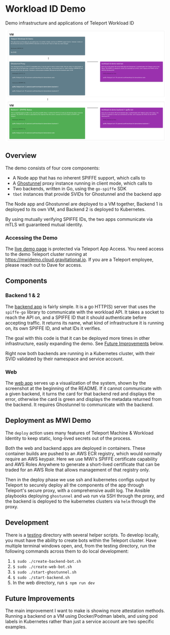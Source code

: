 # Workload ID Demo
Demo infrastructure and applications of Teleport Workload ID

![Image of the demo architecture](./overview.png)

## Overview

The demo consists of four core components:
* A Node app that has no inherent SPIFFE support, which calls to
* A [Ghostunnel](https://github.com/ghostunnel/ghostunnel) proxy instance running in client mode, which calls to
* Two backends, written in Go, using the `go-spiffe` SDK
* `tbot` instances that provide SVIDs for Ghostunnel and the backend app

The Node app and Ghostunnel are deployed to a VM together,
Backend 1 is deployed to its own VM, and Backend 2 is deployed to Kubernetes.

By using mutually verifying SPIFFE IDs, the two apps communicate via mTLS wit
guaranteed mutual identity.

### Accessing the Demo

The [live demo page](https://w2w-demo.mwidemo.cloud.gravitational.io/) is protected via Teleport App Access. You need access to the
demo Teleport cluster running at https://mwidemo.cloud.gravitational.io.
If you are a Teleport employee, please reach out to Dave for access.

## Components

### Backend 1 & 2

The [backend app](./backend/main.go) is fairly simple. It is a go HTTP(S) server
that uses the `spiffe-go` library to communicate with the workload API. It takes
a socket to reach the API on, and a SPIFFE ID that it should authenticate before
accepting traffic. It returns its name, what kind of infrastructure it is running on,
its own SPIFFE ID, and what IDs it verifies.

The goal with this code is that it can be deployed more times in other infrastructure,
easily expanding the demo. See [Future Improvements](#future-improvements) below.

Right now both backends are running in a Kubernetes cluster, with their SVID validated by their namespace and service account.

### Web

The [web app](./web/index.js) serves up a visualization of the system, shown by the
screenshot at the beginning of the README. If it cannot communicate with a given backend,
it turns the card for that backend red and displays the error, otherwise the card is green
and displays the metadata returned from the backend. It requires Ghostunnel to communicate
with the backend.

## Deployment as MWI Demo

The `deploy` action uses many features of Teleport Machine & Workload Identity to keep static, long-lived secrets out of the process.

Both the web and backend apps are deployed in containers. These container builds are pushed to an AWS ECR registry, which would normally require an AWS keypair. Here we use MWI's SPIFFE certificate capability and AWS Roles Anywhere to generate a short-lived certificate that can be traded for an AWS Role that allows management of that registry only.

Then in the deploy phase we use ssh and kubernetes configs output by Teleport to securely deploy all the components of the app through Teleport's secure proxy, with a comprehensive audit log. The Ansible playbooks deploying `ghostunnel` and `web` run via SSH through the proxy, and the backend is deployed to the kubernetes clusters via `helm` through the proxy.

## Development

There is a [testing](./testing) directory with several helper scripts. To
develop locally, you must have the ability to create bots within the
Teleport cluster. Have multiple terminal windows open, and, from the
testing directory, run the following commands across them to do local development:
1. `$ sudo ./create-backend-bot.sh`
1. `$ sudo ./create-web-bot.sh`
1. `$ sudo ./start-ghostunnel.sh`
1. `$ sudo ./start-backend.sh`
1. In the web directory, run `$ npm run dev`

## Future Improvements

The main improvement I want to make is showing more attestation methods. Running a backend on a VM using Docker/Podman labels, and using pod labels in Kubernetes rather than just a service account are two specific examples.

